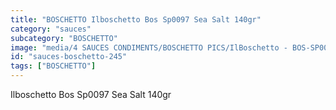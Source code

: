 ```yaml
---
title: "BOSCHETTO Ilboschetto Bos Sp0097 Sea Salt 140gr"
category: "sauces"
subcategory: "BOSCHETTO"
image: "media/4 SAUCES CONDIMENTS/BOSCHETTO PICS/IlBoschetto - BOS-SP0097 Sea Salt 140GR.png"
id: "sauces-boschetto-245"
tags: ["BOSCHETTO"]
---
```


Ilboschetto Bos Sp0097 Sea Salt 140gr
